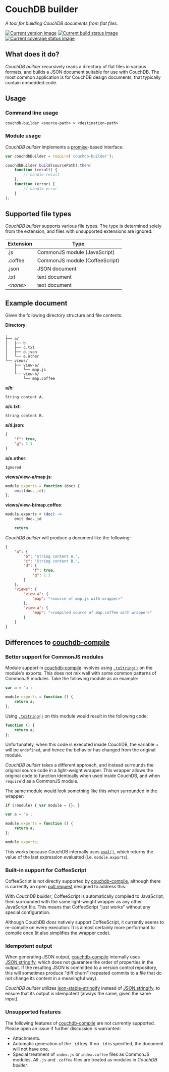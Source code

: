 # CouchDB builder

*A tool for building CouchDB documents from flat files.*

[![Current version image][version-image]][current version]
[![Current build status image][build-image]][current build status]
[![Current coverage status image][coverage-image]][current coverage status]

[build-image]: http://img.shields.io/travis/eloquent/couchdb-builder/master.svg?style=flat-square "Current build status for the master branch"
[coverage-image]: https://img.shields.io/codecov/c/github/eloquent/couchdb-builder/master.svg?style=flat-square "Current test coverage for the master branch"
[current build status]: https://travis-ci.org/eloquent/couchdb-builder
[current coverage status]: https://codecov.io/github/eloquent/couchdb-builder
[current version]: https://www.npmjs.com/package/couchdb-builder
[version-image]: https://img.shields.io/npm/v/couchdb-builder.svg?style=flat-square "This project uses semantic versioning"

<!--

## Installation

Available as [NPM] package [couchdb-builder]:

```
npm install --save couchdb-builder
```

[npm]: http://npmjs.org/
[couchdb-builder]: https://www.npmjs.com/package/couchdb-builder

-->

## What does it do?

*CouchDB builder* recursively reads a directory of flat files in various
formats, and builds a JSON document suitable for use with CouchDB. The most
common application is for CouchDB design documents, that typically contain
embedded code.

## Usage

### Command line usage

    couchdb-builder <source-path> > <destination-path>

### Module usage

*CouchDB builder* implements a [promise]-based interface:

```js
var couchdbBuilder = require('couchdb-builder');

couchdbBuilder.build(sourcePath).then(
    function (result) {
        // handle result
    },
    function (error) {
        // handle error
    }
);
```

[promise]: https://promisesaplus.com/

## Supported file types

*CouchDB builder* supports various file types. The type is determined solely
from the extension, and files with unsupported extensions are ignored:

Extension | Type
----------|-------------------------------
.js       | CommonJS module (JavaScript)
.coffee   | CommonJS module (CoffeeScript)
.json     | JSON document
.txt      | text document
*\<none>* | text document

## Example document

Given the following directory structure and file contents:

**Directory**:

    .
    ├── a/
    │   ├── b
    │   ├── c.txt
    │   ├── d.json
    │   └── e.other
    └── views/
        ├── view-a/
        │   └── map.js
        └── view-b/
            └── map.coffee

**a/b**:

```
String content A.
```

**a/c.txt**:

```
String content B.
```

**a/d.json**:

```json
{
    "f": true,
    "g": 1.1
}
```

**a/e.other**:

```
Ignored
```

**views/view-a/map.js**:

```js
module.exports = function (doc) {
    emit(doc._id);
};
```

**views/view-b/map.coffee**:

```coffee
module.exports = (doc) ->
    emit doc._id

    return
```

*CouchDB builder* will produce a document like the following:

```json
{
    "a": {
        "b": "String content A.",
        "c": "String content B.",
        "d": {
            "f": true,
            "g": 1.1
        }
    },
    "views": {
        "view-a": {
            "map": "<source of map.js with wrapper>"
        },
        "view-a": {
            "map": "<compiled source of map.coffee with wrapper>"
        }
    }
}
```

## Differences to [couchdb-compile]

### Better support for CommonJS modules

Module support in [couchdb-compile] involves using [`.toString()`] on the
module's exports. This does not mix well with some common patterns of CommonJS
modules. Take the following module as an example:

```js
var a = 'a';

module.exports = function () {
    return a;
};
```

Using [`.toString()`] on this module would result in the following code:

```js
function () {
    return a;
};
```

Unfortunately, when this code is executed inside CouchDB, the variable `a` will
be `undefined`, and hence the behavior has changed from the original module.

*CouchDB builder* takes a different approach, and instead surrounds the original
source code in a light-weight wrapper. This wrapper allows the original code to
function identically when used inside CouchDB, and when `require`'d as a
CommonJS module.

The same module would look something like this when surrounded in the wrapper:

```js
if (!module) { var module = {}; }

var a = 'a';

module.exports = function () {
    return a;
};

module.exports;
```

This works because CouchDB internally uses [`eval()`], which returns the value
of the last expression evaluated (i.e. `module.exports`).

[`.tostring()`]: https://developer.mozilla.org/docs/Web/JavaScript/Reference/Global_Objects/Function/toString
[`eval()`]: https://developer.mozilla.org/docs/Web/JavaScript/Reference/Global_Objects/eval

### Built-in support for CoffeeScript

CoffeeScript is not directly supported by [couchdb-compile], although there is
currently an open [pull request] designed to address this.

With *CouchDB builder*, CoffeeScript is automatically compiled to JavaScript,
then surrounded with the same light-weight wrapper as any other JavaScript file.
This means that CoffeeScript "just works" without any special configuration.

Although CouchDB *does* natively support CoffeeScript, it currently seems to
re-compile on every execution. It is almost certainly more performant to compile
once (it also simplifies the wrapper code).

[pull request]: https://github.com/jo/couchdb-compile/pull/29

### Idempotent output

When generating JSON output, [couchdb-compile] internally uses [JSON.stringify],
which does not guarantee the order of properties in the output. If the resulting
JSON is committed to a version control repository, this will sometimes produce
"diff churn" (repeated commits to a file that do not change its content in a
meaningful way).

*CouchDB builder* utilizes [json-stable-stringify] instead of [JSON.stringify],
to ensure that its output is idempotent (always the same, given the same input).

[json-stable-stringify]: https://github.com/substack/json-stable-stringify

### Unsupported features

The following features of [couchdb-compile] are not currently supported. Please
open an issue if further discussion is warranted:

- Attachments.
- Automatic generation of the `_id` key. If no `_id` is specified, the document
  will not have one.
- Special treatment of `index.js` or `index.coffee` files as CommonJS modules.
  All `.js` and `.coffee` files are treated as modules in *CouchDB builder*.

<!-- References -->

[couchdb-compile]: https://github.com/jo/couchdb-compile
[json.stringify]: https://developer.mozilla.org/docs/Web/JavaScript/Reference/Global_Objects/JSON/stringify
